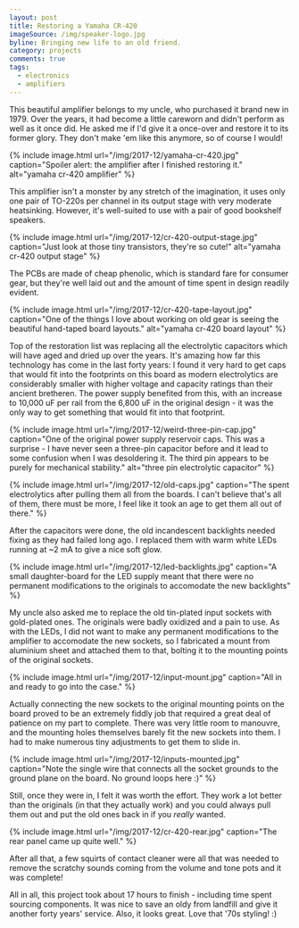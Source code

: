 ```yaml
---
layout: post
title: Restoring a Yamaha CR-420
imageSource: /img/speaker-logo.jpg
byline: Bringing new life to an old friend.
category: projects
comments: true
tags:
  - electronics
  - amplifiers
---
```


This beautiful amplifier belongs to my uncle, who purchased it brand new in 1979. Over the years, it had become a little careworn and didn't perform as well as it once did. He asked me if I'd give it a once-over and restore it to its former glory. They don't make 'em like this anymore, so of course I would!

{% include image.html url="/img/2017-12/yamaha-cr-420.jpg" caption="Spoiler alert: the amplifier after I finished restoring it." alt="yamaha cr-420 amplifier" %}

This amplifier isn't a monster by any stretch of the imagination, it uses only one pair of TO-220s per channel in its output stage with very moderate heatsinking. However, it's well-suited to use with a pair of good bookshelf speakers.

{% include image.html url="/img/2017-12/cr-420-output-stage.jpg" caption="Just look at those tiny transistors, they're so cute!" alt="yamaha cr-420 output stage" %}

The PCBs are made of cheap phenolic, which is standard fare for consumer gear, but they're well laid out and the amount of time spent in design readily evident.

{% include image.html url="/img/2017-12/cr-420-tape-layout.jpg" caption="One of the things I love about working on old gear is seeing the beautiful hand-taped board layouts." alt="yamaha cr-420 board layout" %}

Top of the restoration list was replacing all the electrolytic capacitors which will have aged and dried up over the years. It's amazing how far this technology has come in the last forty years: I found it very hard to get caps that would fit into the footprints on this board as modern electrolytics are considerably smaller with higher voltage and capacity ratings than their ancient bretheren. The power supply benefited from this, with an increase to 10,000 uF per rail from the 6,800 uF in the original design - it was the only way to get something that would fit into that footprint.

{% include image.html url="/img/2017-12/weird-three-pin-cap.jpg" caption="One of the original power supply reservoir caps. This was a surprise - I have never seen a three-pin capacitor before and it lead to some confusion when I was desoldering it. The third pin appears to be purely for mechanical stability." alt="three pin electrolytic capacitor" %}

{% include image.html url="/img/2017-12/old-caps.jpg" caption="The spent electrolytics after pulling them all from the boards. I can't believe that's all of them, there must be more, I feel like it took an age to get them all out of there." %}

After the capacitors were done, the old incandescent backlights needed fixing as they had failed long ago. I replaced them with warm white LEDs running at ~2 mA to give a nice soft glow.

{% include image.html url="/img/2017-12/led-backlights.jpg" caption="A small daughter-board for the LED supply meant that there were no permanent modifications to the originals to accomodate the new backlights" %}

My uncle also asked me to replace the old tin-plated input sockets with gold-plated ones. The originals were badly oxidized and a pain to use. As with the LEDs, I did not want to make any permanent modifications to the amplifier to accomodate the new sockets, so I fabricated a mount from aluminium sheet and attached them to that, bolting it to the mounting points of the original sockets.

{% include image.html url="/img/2017-12/input-mount.jpg" caption="All in and ready to go into the case." %}

Actually connecting the new sockets to the original mounting points on the board proved to be an extremely fiddly job that required a great deal of patience on my part to complete. There was very little room to manouvre, and the mounting holes themselves barely fit the new sockets into them. I had to make numerous tiny adjustments to get them to slide in.

{% include image.html url="/img/2017-12/inputs-mounted.jpg" caption="Note the single wire that connects all the socket grounds to the ground plane on the board. No ground loops here :)" %}

Still, once they were in, I felt it was worth the effort. They work a lot better than the originals (in that they actually work) and you could always pull them out and put the old ones back in if you _really_ wanted.

{% include image.html url="/img/2017-12/cr-420-rear.jpg" caption="The rear panel came up quite well." %}

After all that, a few squirts of contact cleaner were all that was needed to remove the scratchy sounds coming from the volume and tone pots and it was complete!

All in all, this project took about 17 hours to finish - including time spent sourcing components. It was nice to save an oldy from landfill and give it another forty years' service. Also, it looks great. Love that '70s styling! :)
